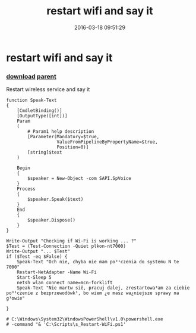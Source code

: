 ﻿---
pid:            6257
parent:         6256
children:       
poster:         hellorobo
title:          restart wifi and say it
date:           2016-03-18 09:51:29
description:    Restart wireless service and say it
format:         posh
---

# restart wifi and say it

### [download](6257.ps1) [parent](6256.md) 

Restart wireless service and say it

```posh
function Speak-Text
{
    [CmdletBinding()]
    [OutputType([int])]
    Param
    (
        # Param1 help description
        [Parameter(Mandatory=$true,
                   ValueFromPipelineByPropertyName=$true,
                   Position=0)]
        [string]$text
    )

    Begin
    {
        $speaker = New-Object -com SAPI.SpVoice
    }
    Process
    {
        $speaker.Speak($text)
    }
    End
    {
        $speaker.Dispose()
    }
}

Write-Output "Checking if Wi-Fi is working ... ?"
$Test = (Test-Connection -Quiet plkon-nt7000)
Write-Output "... $Test"
if ($Test -eq $False) {
    Speak-Text "Och nie, chyba nie mam po³¹czenia do systemu N te 7000"
    Restart-NetAdapter -Name Wi-Fi
    Start-Sleep 5
    netsh wlan connect name=mcn-forklift 
    Speak-Text "Nie martw siê, pracuj dalej, zrestartowa³am za ciebie po³¹czenie z bezprzewodówk¹, bo wiem ¿e masz wa¿niejsze sprawy na g³owie"

}

# C:\Windows\System32\WindowsPowerShell\v1.0\powershell.exe
# -command "& 'C:\Scripts\s_Restart-WiFi.ps1'
```

